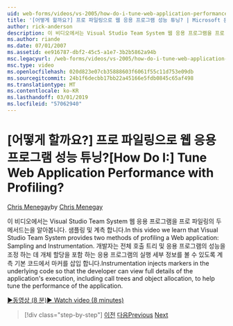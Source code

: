 ```yaml
---
uid: web-forms/videos/vs-2005/how-do-i-tune-web-application-performance-with-profiling
title: '[어떻게 할까요?] 프로 파일링으로 웹 응용 프로그램 성능 튜닝? | Microsoft 문서'
author: rick-anderson
description: 이 비디오에서는 Visual Studio Team System 웹 응용 프로그램을 프로 파일링의 두 메서드는을 알아봅니다. 샘플링 및 계측 합니다. 계측 inje...
ms.author: riande
ms.date: 07/01/2007
ms.assetid: ee916787-dbf2-45c5-a1e7-3b2b5862a94b
msc.legacyurl: /web-forms/videos/vs-2005/how-do-i-tune-web-application-performance-with-profiling
msc.type: video
ms.openlocfilehash: 020d823e07cb35888603f6061f55c11d753e09db
ms.sourcegitcommit: 24b1f6decbb17bb22a45166e5fdb0845c65af498
ms.translationtype: MT
ms.contentlocale: ko-KR
ms.lasthandoff: 03/01/2019
ms.locfileid: "57062940"
---
```

<a name="how-do-i-tune-web-application-performance-with-profiling"></a><span data-ttu-id="6354f-105">[어떻게 할까요?] 프로 파일링으로 웹 응용 프로그램 성능 튜닝?</span><span class="sxs-lookup"><span data-stu-id="6354f-105">[How Do I:] Tune Web Application Performance with Profiling?</span></span>
====================
<span data-ttu-id="6354f-106">[Chris Menegay](https://twitter.com/CMenegay)</span><span class="sxs-lookup"><span data-stu-id="6354f-106">by [Chris Menegay](https://twitter.com/CMenegay)</span></span>

<span data-ttu-id="6354f-107">이 비디오에서는 Visual Studio Team System 웹 응용 프로그램을 프로 파일링의 두 메서드는을 알아봅니다. 샘플링 및 계측 합니다.</span><span class="sxs-lookup"><span data-stu-id="6354f-107">In this video we learn that Visual Studio Team System provides two methods of profiling a Web application: Sampling and Instrumentation.</span></span> <span data-ttu-id="6354f-108">개발자는 전체 호출 트리 및 응용 프로그램의 성능을 조정 하는 데 개체 할당을 포함 하는 응용 프로그램의 실행 세부 정보를 볼 수 있도록 계측 기본 코드에서 마커를 삽입 합니다.</span><span class="sxs-lookup"><span data-stu-id="6354f-108">Instrumentation injects markers in the underlying code so that the developer can view full details of the application's execution, including call trees and object allocation, to help tune the performance of the application.</span></span>

[<span data-ttu-id="6354f-109">&#9654;동영상 (8 분)</span><span class="sxs-lookup"><span data-stu-id="6354f-109">&#9654; Watch video (8 minutes)</span></span>](https://channel9.msdn.com/Blogs/ASP-NET-Site-Videos/how-do-i-tune-web-application-performance-with-profiling)

> [!div class="step-by-step"]
> <span data-ttu-id="6354f-110">[이전](how-do-i-load-test-a-web-application.md)
> [다음](how-do-i-set-up-distributed-load-testing-for-high-volume-tests.md)</span><span class="sxs-lookup"><span data-stu-id="6354f-110">[Previous](how-do-i-load-test-a-web-application.md)
[Next](how-do-i-set-up-distributed-load-testing-for-high-volume-tests.md)</span></span>
